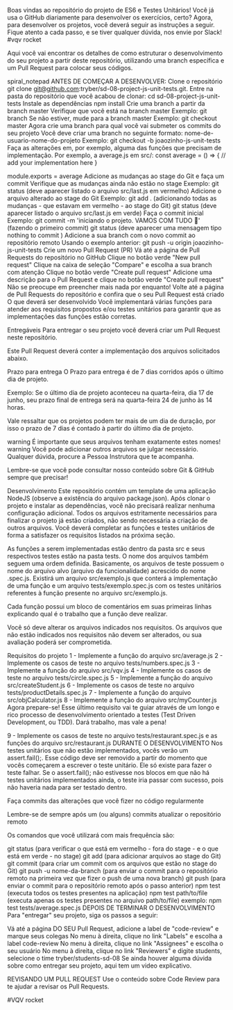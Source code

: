 Boas vindas ao repositório do projeto de ES6 e Testes Unitários!
Você já usa o GitHub diariamente para desenvolver os exercícios, certo? Agora, para desenvolver os projetos, você deverá seguir as instruções a seguir. Fique atento a cada passo, e se tiver qualquer dúvida, nos envie por Slack! #vqv rocket

Aqui você vai encontrar os detalhes de como estruturar o desenvolvimento do seu projeto a partir deste repositório, utilizando uma branch específica e um Pull Request para colocar seus códigos.

spiral_notepad ANTES DE COMEÇAR A DESENVOLVER:
Clone o repositório
git clone git@github.com:tryber/sd-08-project-js-unit-tests.git.
Entre na pasta do repositório que você acabou de clonar:
cd sd-08-project-js-unit-tests
Instale as dependências
npm install
Crie uma branch a partir da branch master
Verifique que você está na branch master
Exemplo: git branch
Se não estiver, mude para a branch master
Exemplo: git checkout master
Agora crie uma branch para qual você vai submeter os commits do seu projeto
Você deve criar uma branch no seguinte formato: nome-de-usuario-nome-do-projeto
Exemplo: git checkout -b joaozinho-js-unit-tests
Faça as alterações em, por exemplo, alguma das funções que precisam de implementação. Por exemplo, a average.js em src/:
const average = () => {
// add your implementation here
}

module.exports = average
Adicione as mudanças ao stage do Git e faça um commit
Verifique que as mudanças ainda não estão no stage
Exemplo: git status (deve aparecer listado o arquivo src/last.js em vermelho)
Adicione o arquivo alterado ao stage do Git
Exemplo:
git add . (adicionando todas as mudanças - que estavam em vermelho - ao stage do Git)
git status (deve aparecer listado o arquivo src/last.js em verde)
Faça o commit inicial
Exemplo:
git commit -m 'iniciando o projeto. VAMOS COM TUDO :rocket:' (fazendo o primeiro commit)
git status (deve aparecer uma mensagem tipo nothing to commit )
Adicione a sua branch com o novo commit ao repositório remoto
Usando o exemplo anterior: git push -u origin joaozinho-js-unit-tests
Crie um novo Pull Request (PR)
Vá até a página de Pull Requests do repositório no GitHub
Clique no botão verde "New pull request"
Clique na caixa de seleção "Compare" e escolha a sua branch com atenção
Clique no botão verde "Create pull request"
Adicione uma descrição para o Pull Request e clique no botão verde "Create pull request"
Não se preocupe em preencher mais nada por enquanto!
Volte até a página de Pull Requests do repositório e confira que o seu Pull Request está criado
O que deverá ser desenvolvido
Você implementará várias funções para atender aos requisitos propostos e/ou testes unitários para garantir que as implementações das funções estão corretas.

Entregáveis
Para entregar o seu projeto você deverá criar um Pull Request neste repositório.

Este Pull Request deverá conter a implementação dos arquivos solicitados abaixo.

Prazo para entrega
O Prazo para entrega é de 7 dias corridos após o último dia de projeto.

Exemplo: Se o último dia de projeto aconteceu na quarta-feira, dia 17 de junho, seu prazo final de entrega será na quarta-feira 24 de junho às 14 horas.

Vale ressaltar que os projetos podem ter mais de um dia de duração, por isso o prazo de 7 dias é contado à partir do último dia de projeto.

warning É importante que seus arquivos tenham exatamente estes nomes! warning
Você pode adicionar outros arquivos se julgar necessário. Qualquer dúvida, procure a Pessoa Instrutora que te acompanha.

Lembre-se que você pode consultar nosso conteúdo sobre Git & GitHub sempre que precisar!

Desenvolvimento
Este repositório contém um template de uma aplicação NodeJS (observe a existência do arquivo package.json). Após clonar o projeto e instalar as dependências, você não precisará realizar nenhuma configuração adicional. Todos os arquivos estritamente necessários para finalizar o projeto já estão criados, não sendo necessária a criação de outros arquivos. Você deverá completar as funções e testes unitários de forma a satisfazer os requisitos listados na próxima seção.

As funções a serem implementadas estão dentro da pasta src e seus respectivos testes estão na pasta tests. O nome dos arquivos também seguem uma ordem definida. Basicamente, os arquivos de teste possuem o nome do arquivo alvo (arquivo da funcionalidade) acrescido do nome .spec.js. Existirá um arquivo src/exemplo.js que conterá a implementação de uma função e um arquivo tests/exemplo.spec.js com os testes unitários referentes à função presente no arquivo src/exemplo.js.

Cada função possui um bloco de comentários em suas primeiras linhas explicando qual é o trabalho que a função deve realizar.

Você só deve alterar os arquivos indicados nos requisitos. Os arquivos que não estão indicados nos requisitos não devem ser alterados, ou sua avaliação poderá ser comprometida.

Requisitos do projeto
1 - Implemente a função do arquivo src/average.js
2 - Implemente os casos de teste no arquivo tests/numbers.spec.js
3 - Implemente a função do arquivo src/vqv.js
4 - Implemente os casos de teste no arquivo tests/circle.spec.js
5 - Implemente a função do arquivo src/createStudent.js
6 - Implemente os casos de teste no arquivo tests/productDetails.spec.js
7 - Implemente a função do arquivo src/objCalculator.js
8 - Implemente a função do arquivo src/myCounter.js
Agora prepare-se! Esse último requisito vai te guiar através de um longo e rico processo de desenvolvimento orientado a testes (Test Driven Development, ou TDD). Dará trabalho, mas vale a pena!

9 - Implemente os casos de teste no arquivo tests/restaurant.spec.js e as funções do arquivo src/restaurant.js
DURANTE O DESENVOLVIMENTO
Nos testes unitários que não estão implementados, vocês verão um assert.fail();. Esse código deve ser removido a partir do momento que vocês começarem a escrever o teste unitário. Ele só existe para fazer o teste falhar. Se o assert.fail(); não estivesse nos blocos em que não há testes unitários implementados ainda, o teste iria passar com sucesso, pois não haveria nada para ser testado dentro.

Faça commits das alterações que você fizer no código regularmente

Lembre-se de sempre após um (ou alguns) commits atualizar o repositório remoto

Os comandos que você utilizará com mais frequência são:

git status (para verificar o que está em vermelho - fora do stage - e o que está em verde - no stage)
git add (para adicionar arquivos ao stage do Git)
git commit (para criar um commit com os arquivos que estão no stage do Git)
git push -u nome-da-branch (para enviar o commit para o repositório remoto na primeira vez que fizer o push de uma nova branch)
git push (para enviar o commit para o repositório remoto após o passo anterior)
npm test (executa todos os testes presentes na aplicação)
npm test path/to/file (executa apenas os testes presentes no arquivo path/to/file)
exemplo: npm test tests/average.spec.js
DEPOIS DE TERMINAR O DESENVOLVIMENTO
Para "entregar" seu projeto, siga os passos a seguir:

Vá até a página DO SEU Pull Request, adicione a label de "code-review" e marque seus colegas
No menu à direita, clique no link "Labels" e escolha a label code-review
No menu à direita, clique no link "Assignees" e escolha o seu usuário
No menu à direita, clique no link "Reviewers" e digite students, selecione o time tryber/students-sd-08
Se ainda houver alguma dúvida sobre como entregar seu projeto, aqui tem um video explicativo.

REVISANDO UM PULL REQUEST
Use o conteúdo sobre Code Review para te ajudar a revisar os Pull Requests.

#VQV rocket
